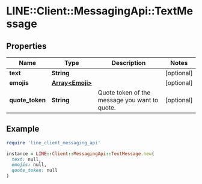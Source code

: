 # LINE::Client::MessagingApi::TextMessage

## Properties

| Name | Type | Description | Notes |
| ---- | ---- | ----------- | ----- |
| **text** | **String** |  | [optional] |
| **emojis** | [**Array&lt;Emoji&gt;**](Emoji.md) |  | [optional] |
| **quote_token** | **String** | Quote token of the message you want to quote. | [optional] |

## Example

```ruby
require 'line_client_messaging_api'

instance = LINE::Client::MessagingApi::TextMessage.new(
  text: null,
  emojis: null,
  quote_token: null
)
```

